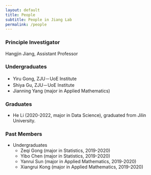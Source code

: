 ```yaml
---
layout: default
title: People
subtitle: People in Jiang Lab
permalink: /people
---
```


### Principle Investigator
Hangjin Jiang, Assistant Professor

### Undergraduates
- Yiru Gong, ZJU－UoE Institute 
- Shiya Gu, ZJU－UoE Institute
- Jianning Yang (major in Applied Mathematics)

### Graduates
- He Li (2020-2022, major in Data Science), graduated from Jilin University.

### Past Members
- Undergraduates
    - Zeqi Gong (major in Statistics, 2019-2020)
    - Yibo Chen (major in Statistics, 2019-2020)
    - Yanrui Sun (major in Applied Mathematics, 2019-2020)
    - Xiangrui Kong (major in Applied Mathematics, 2019-2020)






